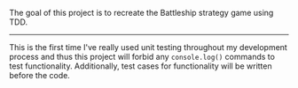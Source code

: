 The goal of this project is to recreate the Battleship strategy game using TDD.

---

This is the first time I've really used unit testing throughout my development process and thus this project will forbid any `console.log()` commands to test functionality. Additionally, test cases for functionality will be written before the code.
